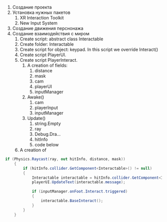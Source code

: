 1. Создание проекта
2. Установка нужных пакетов
	1. XR Interaction Toolkit
	2. New Input System
3. Создание движения перснонажа
4. Создание взаимодействия с миром
	1. Create script: abstract class Interactable
	2. Create folder: Interactable
	3. Create script for object: keypad. In this script we override Interact()
	4. Create script PlayerUI. 
	5. Create script PlayerInteract.
		1. A creation of fields:
			1. distance
			2. mask
			3. cam
			4. playerUI
			5. inputManager
		2. Awake()
			1. cam
			2. playerInput
			3. inputManager
		3. Update()
			1. string.Empty
			2. ray
			3. Debug.Dra...
			4. hitInfo
			5. code below
	6. A creation of  



```C#
if (Physics.Raycast(ray, out hitInfo, distance, mask))
    {
		if (hitInfo.collider.GetComponent<Interactable>() != null)
		{
			Interactable interactable = hitInfo.collider.GetComponent<Interactable>();
			playerUI.UpdateText(interactable.message);
                
			if (inputManager.onFoot.Interact.triggered)
            {
				interactable.BaseInteract();
            }
        }
    }
```